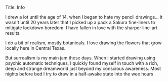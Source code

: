Title: Info

I drew a lot until the age of 14, when I began to hate my pencil drawings...
it wasn't until 20 years later that I picked up a pack a Sakura fine-liners to mitigate lockdown boredom.
I have fallen in love with the sharper line-art results.
  
I do a bit of realism, mostly botanicals.
I love drawing the flowers that grow locally here in Central Texas.
  
But surrealism is my main jam these days.
When I started drawing using psychic automatic techniques, 
I quickly found myself in touch with a rich, deep and strange dreamworld just beyond my conscious awareness.
Most nights before bed I try to draw in a half-awake state into the wee hours
